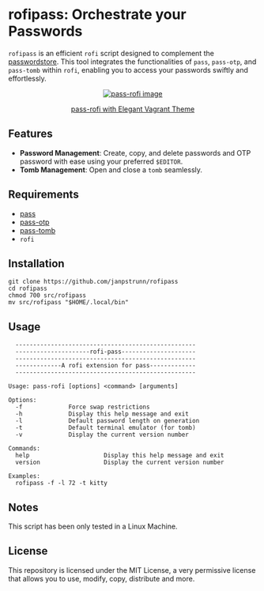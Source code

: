 # rofipass: Orchestrate your Passwords

`rofipass` is an efficient `rofi` script designed to complement the [passwordstore](https://www.passwordstore.org/). This tool integrates the functionalities of `pass`, `pass-otp`, and `pass-tomb` within `rofi`, enabling you to access your passwords swiftly and effortlessly.

<div align="center"><a href="https://github.com/janpstrunn/elegantvagrant/tree/main/rofi">
  <img src="https://git.disroot.org/janpstrunn/images/raw/branch/main/2025-04-06-rofipass.jpg" alt="pass-rofi image">
  <p>pass-rofi with Elegant Vagrant Theme</p>
</a>
</div>

## Features

- **Password Management**: Create, copy, and delete passwords and OTP password with ease using your preferred `$EDITOR`.
- **Tomb Management**: Open and close a `tomb` seamlessly.

## Requirements

- [pass](https://www.passwordstore.org/)
- [pass-otp](https://github.com/tadfisher/pass-otp)
- [pass-tomb](https://github.com/roddhjav/pass-tomb)
- `rofi`

## Installation

```
git clone https://github.com/janpstrunn/rofipass
cd rofipass
chmod 700 src/rofipass
mv src/rofipass "$HOME/.local/bin"
```

## Usage

```
  ---------------------------------------------------
  ---------------------rofi-pass---------------------
  ---------------------------------------------------
  -------------A rofi extension for pass-------------
  ---------------------------------------------------

Usage: pass-rofi [options] <command> [arguments]

Options:
  -f             Force swap restrictions
  -h             Display this help message and exit
  -l             Default password length on generation
  -t             Default terminal emulator (for tomb)
  -v             Display the current version number

Commands:
  help                     Display this help message and exit
  version                  Display the current version number

Examples:
  rofipass -f -l 72 -t kitty
```

## Notes

This script has been only tested in a Linux Machine.

## License

This repository is licensed under the MIT License, a very permissive license that allows you to use, modify, copy, distribute and more.
